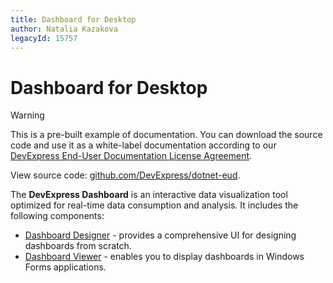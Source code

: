 ```yaml
---
title: Dashboard for Desktop
author: Natalia Kazakova
legacyId: 15757
---
```

# Dashboard for Desktop

> [!Warning]
> This is a pre-built example of documentation. You can download the source code and use it as a white-label documentation according to our [DevExpress End-User Documentation License Agreement](https://github.com/DevExpress/dotnet-eud/blob/master/LICENSE.md). 
>
> View source code: [github.com/DevExpress/dotnet-eud](https://github.com/DevExpress/dotnet-eud).

The **DevExpress Dashboard** is an interactive data visualization tool optimized for real-time data consumption and analysis. It includes the following components:
* [Dashboard Designer](dashboard-designer.md) - provides a comprehensive UI for designing dashboards from scratch.
* [Dashboard Viewer](dashboard-viewer.md) - enables you to display dashboards in Windows Forms applications.